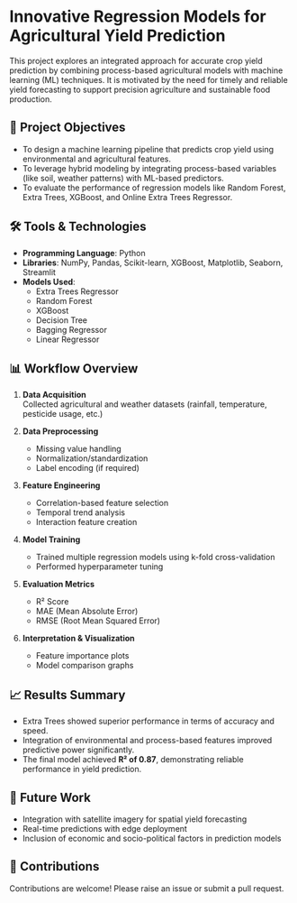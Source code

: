 # Innovative Regression Models for Agricultural Yield Prediction

This project explores an integrated approach for accurate crop yield prediction by combining process-based agricultural models with machine learning (ML) techniques. It is motivated by the need for timely and reliable yield forecasting to support precision agriculture and sustainable food production.

## 📌 Project Objectives

- To design a machine learning pipeline that predicts crop yield using environmental and agricultural features.
- To leverage hybrid modeling by integrating process-based variables (like soil, weather patterns) with ML-based predictors.
- To evaluate the performance of regression models like Random Forest, Extra Trees, XGBoost, and Online Extra Trees Regressor.

## 🛠️ Tools & Technologies

- **Programming Language**: Python
- **Libraries**: NumPy, Pandas, Scikit-learn, XGBoost, Matplotlib, Seaborn, Streamlit
- **Models Used**:
  - Extra Trees Regressor
  - Random Forest
  - XGBoost
  - Decision Tree
  - Bagging Regressor
  - Linear Regressor

## 📊 Workflow Overview

1. **Data Acquisition**  
   Collected agricultural and weather datasets (rainfall, temperature, pesticide usage, etc.)

2. **Data Preprocessing**  
   - Missing value handling  
   - Normalization/standardization  
   - Label encoding (if required)

3. **Feature Engineering**  
   - Correlation-based feature selection  
   - Temporal trend analysis  
   - Interaction feature creation

4. **Model Training**  
   - Trained multiple regression models using k-fold cross-validation  
   - Performed hyperparameter tuning

5. **Evaluation Metrics**  
   - R² Score  
   - MAE (Mean Absolute Error)  
   - RMSE (Root Mean Squared Error)

6. **Interpretation & Visualization**  
   - Feature importance plots  
   - Model comparison graphs  


## 📈 Results Summary

- Extra Trees showed superior performance in terms of accuracy and speed.
- Integration of environmental and process-based features improved predictive power significantly.
- The final model achieved **R² of 0.87**, demonstrating reliable performance in yield prediction.


## 🚀 Future Work

- Integration with satellite imagery for spatial yield forecasting
- Real-time predictions with edge deployment
- Inclusion of economic and socio-political factors in prediction models

## 🤝 Contributions

Contributions are welcome! Please raise an issue or submit a pull request.


